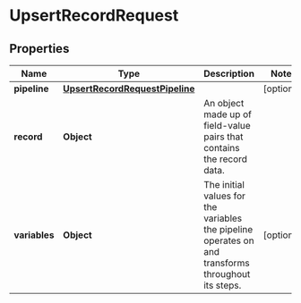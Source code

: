 # UpsertRecordRequest

## Properties

Name | Type | Description | Notes
------------ | ------------- | ------------- | -------------
**pipeline** | [**UpsertRecordRequestPipeline**](UpsertRecordRequestPipeline.md) |  |  [optional]
**record** | **Object** | An object made up of field-value pairs that contains the record data. |
**variables** | **Object** | The initial values for the variables the pipeline operates on and transforms throughout its steps. |  [optional]



